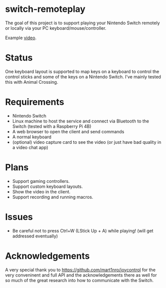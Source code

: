 # switch-remoteplay

The goal of this project is to support playing your Nintendo Switch remotely or locally via your PC keyboard/mouse/controller.

Example [video](https://www.youtube.com/watch?v=TBqZRA1OZPU).

# Status
One keyboard layout is supported to map keys on a keyboard to control the control sticks and some of the keys on a Nintendo Switch. I've mainly tested this with Animal Crossing. 

# Requirements
* Nintendo Switch
* Linux machine to host the service and connect via Bluetooth to the Switch (tested with a Raspberry Pi 4B)
* A web browser to open the client and send commands
* A normal keyboard
* (optional) video capture card to see the video (or just have bad quality in a video chat app)

# Plans
* Support gaming controllers.
* Support custom keyboard layouts.
* Show the video in the client.
* Support recording and running macros.

# Issues
* Be careful not to press Ctrl+W (LStick Up + A) while playing! (will get addressed eventually)

# Acknowledgements
A very special thank you to https://github.com/mart1nro/joycontrol for the very conveninent and full API and the acknowledgements there as well for so much of the great research into how to communicate with the Switch.
